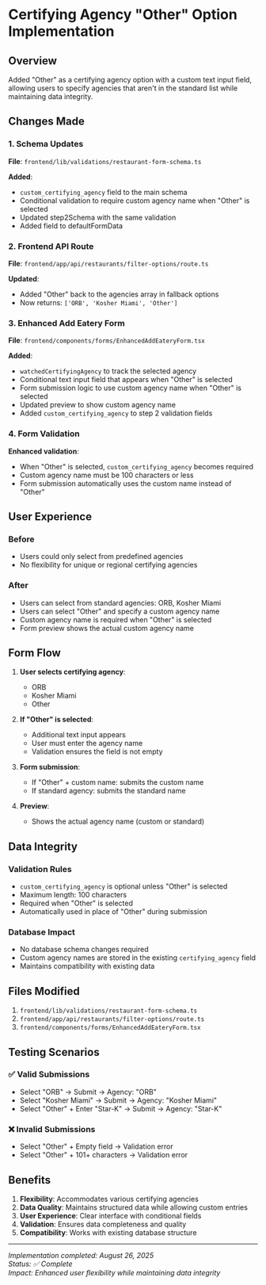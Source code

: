 # Certifying Agency "Other" Option Implementation

## Overview

Added "Other" as a certifying agency option with a custom text input field, allowing users to specify agencies that aren't in the standard list while maintaining data integrity.

## Changes Made

### 1. Schema Updates
**File**: `frontend/lib/validations/restaurant-form-schema.ts`

**Added**:
- `custom_certifying_agency` field to the main schema
- Conditional validation to require custom agency name when "Other" is selected
- Updated step2Schema with the same validation
- Added field to defaultFormData

### 2. Frontend API Route
**File**: `frontend/app/api/restaurants/filter-options/route.ts`

**Updated**:
- Added "Other" back to the agencies array in fallback options
- Now returns: `['ORB', 'Kosher Miami', 'Other']`

### 3. Enhanced Add Eatery Form
**File**: `frontend/components/forms/EnhancedAddEateryForm.tsx`

**Added**:
- `watchedCertifyingAgency` to track the selected agency
- Conditional text input field that appears when "Other" is selected
- Form submission logic to use custom agency name when "Other" is selected
- Updated preview to show custom agency name
- Added `custom_certifying_agency` to step 2 validation fields

### 4. Form Validation
**Enhanced validation**:
- When "Other" is selected, `custom_certifying_agency` becomes required
- Custom agency name must be 100 characters or less
- Form submission automatically uses the custom name instead of "Other"

## User Experience

### Before
- Users could only select from predefined agencies
- No flexibility for unique or regional certifying agencies

### After
- Users can select from standard agencies: ORB, Kosher Miami
- Users can select "Other" and specify a custom agency name
- Custom agency name is required when "Other" is selected
- Form preview shows the actual custom agency name

## Form Flow

1. **User selects certifying agency**:
   - ORB
   - Kosher Miami
   - Other

2. **If "Other" is selected**:
   - Additional text input appears
   - User must enter the agency name
   - Validation ensures the field is not empty

3. **Form submission**:
   - If "Other" + custom name: submits the custom name
   - If standard agency: submits the standard name

4. **Preview**:
   - Shows the actual agency name (custom or standard)

## Data Integrity

### Validation Rules
- `custom_certifying_agency` is optional unless "Other" is selected
- Maximum length: 100 characters
- Required when "Other" is selected
- Automatically used in place of "Other" during submission

### Database Impact
- No database schema changes required
- Custom agency names are stored in the existing `certifying_agency` field
- Maintains compatibility with existing data

## Files Modified

1. `frontend/lib/validations/restaurant-form-schema.ts`
2. `frontend/app/api/restaurants/filter-options/route.ts`
3. `frontend/components/forms/EnhancedAddEateryForm.tsx`

## Testing Scenarios

### ✅ Valid Submissions
- Select "ORB" → Submit → Agency: "ORB"
- Select "Kosher Miami" → Submit → Agency: "Kosher Miami"
- Select "Other" + Enter "Star-K" → Submit → Agency: "Star-K"

### ❌ Invalid Submissions
- Select "Other" + Empty field → Validation error
- Select "Other" + 101+ characters → Validation error

## Benefits

1. **Flexibility**: Accommodates various certifying agencies
2. **Data Quality**: Maintains structured data while allowing custom entries
3. **User Experience**: Clear interface with conditional fields
4. **Validation**: Ensures data completeness and quality
5. **Compatibility**: Works with existing database structure

---

*Implementation completed: August 26, 2025*  
*Status: ✅ Complete*  
*Impact: Enhanced user flexibility while maintaining data integrity*
